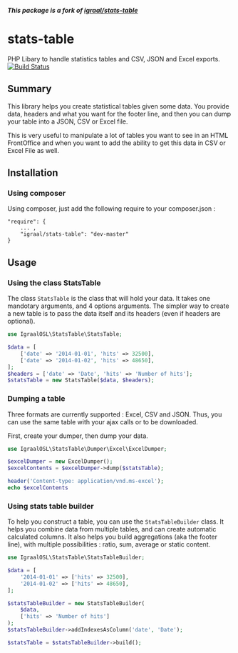 ***This package is a fork of [igraal/stats-table](https://github.com/igraal/stats-table)***

stats-table
===========

PHP Libary to handle statistics tables and CSV, JSON and Excel exports. [![Build Status](https://travis-ci.org/igraal/stats-table.png?branch=master)](https://travis-ci.org/paxal/stats-table)

Summary
-------

This library helps you create statistical tables given some data. You provide data, headers and what you want for the footer line, and then you can dump your table into a JSON, CSV or Excel file.

This is very useful to manipulate a lot of tables you want to see in an HTML FrontOffice and when you want to add the ability to get this data in CSV or Excel File as well.

Installation
------------

### Using composer

Using composer, just add the following require to your composer.json :

    "require": {
        ... ,
        "igraal/stats-table": "dev-master"
    }

Usage
-----

### Using the class StatsTable

The class `StatsTable` is the class that will hold your data. It takes one mandotary arguments, and 4 options arguments. The simpler way to create a new table is to pass the data itself and its headers (even if headers are optional).

```php
use IgraalOSL\StatsTable\StatsTable;

$data = [
    ['date' => '2014-01-01', 'hits' => 32500],
    ['date' => '2014-01-02', 'hits' => 48650],
];
$headers = ['date' => 'Date', 'hits' => 'Number of hits'];
$statsTable = new StatsTable($data, $headers);
```

### Dumping a table

Three formats are currently supported : Excel, CSV and JSON. Thus, you can use the same table with your ajax calls or to be downloaded.

First, create your dumper, then dump your data.

```php
use IgraalOSL\StatsTable\Dumper\Excel\ExcelDumper;

$excelDumper = new ExcelDumper();
$excelContents = $excelDumper->dump($statsTable);

header('Content-type: application/vnd.ms-excel');
echo $excelContents
```

### Using stats table builder

To help you construct a table, you can use the `StatsTableBuilder` class. It helps you combine data from multiple tables, and can create automatic calculated columns. It also helps you build aggregations (aka the footer line), with multiple possibilities : ratio, sum, average or static content.

```php
use IgraalOSL\StatsTable\StatsTableBuilder;

$data = [
    '2014-01-01' => ['hits' => 32500],
    '2014-01-02' => ['hits' => 48650],
];

$statsTableBuilder = new StatsTableBuilder(
    $data,
    ['hits' => 'Number of hits']
);
$statsTableBuilder->addIndexesAsColumn('date', 'Date');

$statsTable = $statsTableBuilder->build();
```

